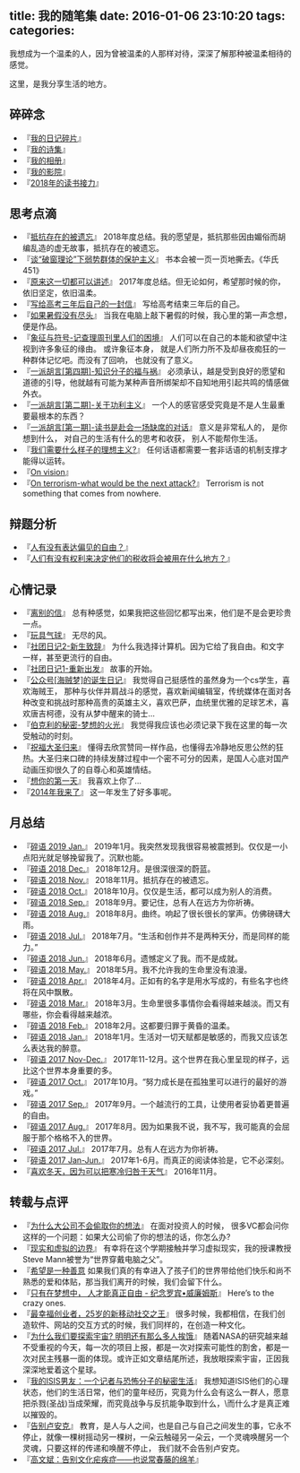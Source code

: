 title: 我的随笔集
date: 2016-01-06 23:10:20
tags:
categories:
---

我想成为一个温柔的人，因为曾被温柔的人那样对待，深深了解那种被温柔相待的感觉。

这里，是我分享生活的地方。

## 碎碎念
- 『[我的日记碎片](http://chocoluffy.com/weibo/)』 
- 『[我的诗集](http://chocoluffy.com/poems/)』 
- 『[我的相册](http://chocoluffy.com/photo/)』 
- 『[我的影院](http://chocoluffy.com/movies/)』 
- 『[2018年的读书接力](http://chocoluffy.com/books/)』

## 思考点滴
- 『[抵抗存在的被遗忘](http://chocoluffy.com/2019/01/01/%E6%8A%B5%E6%8A%97%E5%AD%98%E5%9C%A8%E7%9A%84%E8%A2%AB%E9%81%97%E5%BF%98/)』 2018年度总结。我的愿望是，抵抗那些因由媚俗而胡编乱造的虚无故事，抵抗存在的被遗忘。
- 『[谈“破窗理论”下弱势群体的保护主义](http://chocoluffy.com/2018/07/01/%E8%B0%88%E2%80%9C%E7%A0%B4%E7%AA%97%E7%90%86%E8%AE%BA%E2%80%9D%E4%B8%8B%E5%BC%B1%E5%8A%BF%E7%BE%A4%E4%BD%93%E7%9A%84%E4%BF%9D%E6%8A%A4%E4%B8%BB%E4%B9%89/)』 书本会被一页一页地撕去。《华氏451》
- 『[原来这一切都可以讲述](http://chocoluffy.com/2018/01/01/%E5%8E%9F%E6%9D%A5%E8%BF%99%E4%B8%80%E5%88%87%E9%83%BD%E5%8F%AF%E4%BB%A5%E8%AE%B2%E8%BF%B0/)』 2017年度总结。但无论如何，希望那时候的你，依旧坚定，依旧温柔。
- 『[写给高考三年后自己的一封信](http://chocoluffy.com/2016/06/11/%E5%86%99%E7%BB%99%E9%AB%98%E8%80%83%E4%B8%89%E5%B9%B4%E5%90%8E%E8%87%AA%E5%B7%B1%E7%9A%84%E4%B8%80%E5%B0%81%E4%BF%A1/)』 写给高考结束三年后的自己。
- 『[如果暑假没有尽头](http://chocoluffy.com/2015/08/18/%E5%A6%82%E6%9E%9C%E6%9A%91%E5%81%87%E6%B2%A1%E6%9C%89%E5%B0%BD%E5%A4%B4/)』 当我在电脑上敲下暑假的时候，我心里的第一声念想，便是作品。
- 『[象征与符号-记查理周刊里人们的困境](http://chocoluffy.com/2016/01/23/%E8%B1%A1%E5%BE%81%E4%B8%8E%E7%AC%A6%E5%8F%B7/)』 人们可以在自己的本能和欲望中注视到许多象征的缘由。 或许象征本身， 就是人们所力所不及却昼夜痴狂的一种群体记忆吧。而没有了回响， 也就没有了意义。
- 『[一派胡言[第四期]-知识分子的福与祸](http://chocoluffy.com/2015/07/29/%E4%B8%80%E6%B4%BE%E8%83%A1%E8%A8%80-%E7%AC%AC%E5%9B%9B%E6%9C%9F-%E7%9F%A5%E8%AF%86%E5%88%86%E5%AD%90%E7%9A%84%E7%A6%8F%E4%B8%8E%E7%A5%B8/)』 必须承认，越是受到良好的愿望和道德的引导，他就越有可能为某种声音所绑架却不自知地用引起共鸣的情感做外衣。
- 『[一派胡言[第二期]-关于功利主义](http://chocoluffy.com/2015/07/18/%E4%B8%80%E6%B4%BE%E8%83%A1%E8%A8%80-%E7%AC%AC%E4%BA%8C%E6%9C%9F-%E5%85%B3%E4%BA%8E%E5%8A%9F%E5%88%A9%E4%B8%BB%E4%B9%89/)』 一个人的感官感受究竟是不是人生最重要最根本的东西？
- 『[一派胡言[第一期]-读书是赴会一场缺席的对话](http://chocoluffy.com/2015/11/24/%E4%B8%80%E6%B4%BE%E8%83%A1%E8%A8%80/)』 意义是非常私人的， 是你想到什么， 对自己的生活有什么的思考和收获， 别人不能帮你生活。
- 『[我们需要什么样子的理想主义?](http://chocoluffy.com/2015/04/16/%E6%88%91%E4%BB%AC%E9%9C%80%E8%A6%81%E4%BB%80%E4%B9%88%E6%A0%B7%E5%AD%90%E7%9A%84%E7%90%86%E6%83%B3%E4%B8%BB%E4%B9%89/)』 任何话语都需要一套非话语的机制支撑才能得以运转。
- 『[On vision](http://chocoluffy.com/2014/11/27/On-Vision/)』
- 『[On terrorism-what would be the next attack?](http://chocoluffy.com/2014/09/06/What-would-be-the-next-attack/)』 Terrorism is not something that comes from nowhere.

## 辩题分析

- 『[人有没有表达偏见的自由？](http://chocoluffy.com/2019/01/17/%E8%BE%A9%E9%A2%98-%E4%BA%BA%E6%9C%89%E6%B2%A1%E6%9C%89%E8%A1%A8%E8%BE%BE%E5%81%8F%E8%A7%81%E7%9A%84%E8%87%AA%E7%94%B1/)』
- 『[人们有没有权利来决定他们的税收将会被用在什么地方？](http://chocoluffy.com/2015/11/20/%E8%BE%A9%E6%89%8B%E8%AF%B4-%E4%BA%BA%E4%BB%AC%E6%9C%89%E6%B2%A1%E6%9C%89%E6%9D%83%E5%88%A9%E6%9D%A5%E5%86%B3%E5%AE%9A%E4%BB%96%E4%BB%AC%E7%9A%84%E7%A8%8E%E6%94%B6%E5%B0%86%E4%BC%9A%E8%A2%AB%E7%94%A8%E5%9C%A8%E4%BB%80%E4%B9%88%E5%9C%B0%E6%96%B9%EF%BC%9F/)』

## 心情记录

- 『[离别的信](http://chocoluffy.com/2018/06/17/%E7%A6%BB%E5%88%AB%E7%9A%84%E4%BF%A1/)』 总有种感觉，如果我把这些回忆都写出来，他们是不是会更珍贵一点。
- 『[玩具气球](http://chocoluffy.com/2018/05/12/%E7%8E%A9%E5%85%B7%E6%B0%94%E7%90%83/)』 无尽的风。
- 『[社团日记2-新生致辞](http://chocoluffy.com/2016/10/06/%E7%A4%BE%E5%9B%A2%E6%97%A5%E8%AE%B02-%E6%96%B0%E7%94%9F%E8%87%B4%E8%BE%9E/)』 为什么我选择计算机。因为它给了我自由。和文字一样，甚至更流行的自由。
- 『[社团日记1-重新出发](http://chocoluffy.com/2016/09/11/%E7%A4%BE%E5%9B%A2%E6%97%A5%E8%AE%B01-%E9%87%8D%E6%96%B0%E5%87%BA%E5%8F%91/)』 故事的开始。
- 『[公众号[海贼梦]的诞生日记](http://chocoluffy.com/2015/07/03/%E5%85%AC%E4%BC%97%E5%8F%B7-%E6%B5%B7%E8%B4%BC%E6%A2%A6-%E7%9A%84%E8%AF%9E%E7%94%9F%E6%97%A5%E8%AE%B0/)』 我觉得自己挺感性的虽然身为一个cs学生，喜欢海贼王， 那种与伙伴并肩战斗的感觉，喜欢新闻编辑室，传统媒体在面对各种改变和挑战时那种高贵的英雄主义，喜欢巴萨，血统里优雅的足球艺术，喜欢唐吉柯德，没有从梦中醒来的骑士...
- 『[伯克利的秘密-梦想的火光](http://chocoluffy.com/2015/03/30/%E4%BC%AF%E5%85%8B%E5%88%A9%E7%9A%84%E7%A7%98%E5%AF%86-%E4%B8%8A-%E6%A2%A6%E6%83%B3%E7%9A%84%E7%81%AB%E5%85%89/)』 我觉得我应该也必须记录下我在这里的每一次受触动的时刻。
- 『[祝福大圣归来](http://chocoluffy.com/2015/07/14/%E7%A5%9D%E7%A6%8F%E5%A4%A7%E5%9C%A3%E5%BD%92%E6%9D%A5/)』 懂得去欣赏赞同一样作品，也懂得去冷静地反思公然的狂热。大圣归来口碑的持续发酵过程中一个密不可分的因素，是国人心底对国产动画压抑很久了的自尊心和英雄情结。
- 『[想你的第一天](http://chocoluffy.com/2014/11/15/%E6%83%B3%E4%BD%A0%E7%9A%84%E7%AC%AC%E4%B8%80%E5%A4%A9/)』 我喜欢上你了...
- 『[2014年我来了](http://chocoluffy.com/2014/02/12/2014%E5%B9%B4%E6%88%91%E6%9D%A5%E4%BA%86/)』 这一年发生了好多事呢。

## 月总结

- 『[碎语 2019 Jan.](https://chocoluffy.com/2019/02/21/%E7%A2%8E%E8%AF%AD-2019-Jan/)』 2019年1月。我突然发现我很容易被震撼到。仅仅是一小点阳光就足够挽留我了。沉默也能。
- 『[碎语 2018 Dec.](http://chocoluffy.com/2018/12/31/%E7%A2%8E%E8%AF%AD-2018-Dec/)』 2018年12月。是很深很深的蔚蓝。
- 『[碎语 2018 Nov.](http://chocoluffy.com/2018/11/30/%E7%A2%8E%E8%AF%AD-2018-Nov/)』 2018年11月。抵抗存在的被遗忘。
- 『[碎语 2018 Oct.](http://chocoluffy.com/2018/11/02/%E7%A2%8E%E8%AF%AD-2018-Oct/)』 2018年10月。仅仅是生活，都可以成为别人的消费。
- 『[碎语 2018 Sep.](http://chocoluffy.com/2018/09/04/%E7%A2%8E%E8%AF%AD-2018-Sep/)』 2018年9月。要记住，总有人在远方为你祈祷。
- 『[碎语 2018 Aug.](http://chocoluffy.com/2018/09/04/%E7%A2%8E%E8%AF%AD-2018-Aug/)』 2018年8月。曲终。响起了很长很长的掌声。仿佛磅礴大雨。
- 『[碎语 2018 Jul.](http://chocoluffy.com/2018/07/24/%E7%A2%8E%E8%AF%AD-2018-Jul/)』 2018年7月。“生活和创作并不是两种天分，而是同样的能力。”
- 『[碎语 2018 Jun.](http://chocoluffy.com/2018/06/28/%E7%A2%8E%E8%AF%AD-2018-Jun/)』 2018年6月。遗憾定义了我。而不是成就。
- 『[碎语 2018 May.](http://chocoluffy.com/2018/05/30/%E7%A2%8E%E8%AF%AD-2018-May/)』 2018年5月。我不允许我的生命里没有浪漫。
- 『[碎语 2018 Apr.](http://chocoluffy.com/2018/04/30/%E7%A2%8E%E8%AF%AD-2018-Apr/)』 2018年4月。正如有的名字是用水写成的，有些名字也终将在风中飘散。
- 『[碎语 2018 Mar.](http://chocoluffy.com/2018/03/28/%E7%A2%8E%E8%AF%AD-2018-Mar/)』 2018年3月。生命里很多事情你会看得越来越淡。而又有哪些，你会看得越来越浓。
- 『[碎语 2018 Feb.](http://chocoluffy.com/2018/02/20/%E7%A2%8E%E8%AF%AD-2018-Feb/)』 2018年2月。这都要归罪于黄昏的温柔。
- 『[碎语 2018 Jan.](http://chocoluffy.com/2018/01/30/%E7%A2%8E%E8%AF%AD-2018-Jan/)』 2018年1月。生活对一切天赋都是敏感的，而我又应该怎么表达我的醉意。
- 『[碎语 2017 Nov-Dec.](http://chocoluffy.com/2017/12/28/%E7%A2%8E%E8%AF%AD-2017-Nov-Dec/)』 2017年11-12月。这个世界在我心里呈现的样子，远比这个世界本身重要的多。
- 『[碎语 2017 Oct.](http://chocoluffy.com/2017/10/28/%E7%A2%8E%E8%AF%AD-2017-Oct/)』 2017年10月。“努力成长是在孤独里可以进行的最好的游戏。”
- 『[碎语 2017 Sep.](http://chocoluffy.com/2017/09/28/%E7%A2%8E%E8%AF%AD-2017-Sep/)』 2017年9月。一个越流行的工具，让使用者妥协着更普遍的自由。
- 『[碎语 2017 Aug.](http://chocoluffy.com/2017/08/29/%E7%A2%8E%E8%AF%AD-2017-Aug/)』 2017年8月。因为如果我不说，我不写，我可能真的会屈服于那个格格不入的世界。
- 『[碎语 2017 Jul.](http://chocoluffy.com/2017/07/28/%E7%A2%8E%E8%AF%AD-2017-Jul/)』 2017年7月。总有人在远方为你祈祷。
- 『[碎语 2017 Jan-Jun.](http://chocoluffy.com/2017/06/29/%E7%A2%8E%E8%AF%AD-2017-Jan-Jun/)』 2017年1-6月。而真正的阅读体验是，它不必深刻。
- 『[喜欢冬天，因为可以把寒冷归咎于天气](http://chocoluffy.com/2016/11/20/%E5%96%9C%E6%AC%A2%E5%86%AC%E5%A4%A9%EF%BC%8C%E5%9B%A0%E4%B8%BA%E5%8F%AF%E4%BB%A5%E6%8A%8A%E5%AF%92%E5%86%B7%E5%BD%92%E5%92%8E%E4%BA%8E%E5%A4%A9%E6%B0%94/)』 2016年11月。

## 转载与点评

- 『[为什么大公司不会偷取你的想法](http://chocoluffy.com/2015/12/28/%E4%B8%BA%E4%BB%80%E4%B9%88%E5%A4%A7%E5%85%AC%E5%8F%B8%E4%B8%8D%E4%BC%9A%E5%81%B7%E5%8F%96%E4%BD%A0%E7%9A%84%E6%83%B3%E6%B3%95/)』 在面对投资人的时候， 很多VC都会问你这样的一个问题：如果大公司偷了你的想法的话，你怎么办?
- 『[现实和虚拟的边界](http://chocoluffy.com/2016/01/09/%E7%8E%B0%E5%AE%9E%E5%92%8C%E8%99%9A%E6%8B%9F%E7%9A%84%E8%BE%B9%E7%95%8C/)』 有幸将在这个学期接触并学习虚拟现实，我的授课教授Steve Mann被誉为“世界穿戴电脑之父”。
- 『[希望是一种善意](http://chocoluffy.com/2015/08/29/%E5%B8%8C%E6%9C%9B%E6%98%AF%E4%B8%80%E7%A7%8D%E5%96%84%E6%84%8F/) 如果我们真的有幸进入了孩子们的世界带给他们快乐和尚不熟悉的爱和体贴，那当我们离开的时候，我们会留下什么。
- 『[只有在梦想中， 人才能真正自由 - 纪念罗宾•威廉姆斯](http://chocoluffy.com/2015/08/24/%E5%8F%AA%E6%9C%89%E5%9C%A8%E6%A2%A6%E6%83%B3%E4%B8%AD-%E4%BA%BA%E6%89%8D%E8%83%BD%E7%9C%9F%E6%AD%A3%E8%87%AA%E7%94%B1/)』 Here’s to the crazy ones.
- 『[最幸福创业者，25岁的新移动社交之王](http://chocoluffy.com/2015/08/20/%E6%9C%80%E5%B9%B8%E7%A6%8F%E5%88%9B%E4%B8%9A%E8%80%85%EF%BC%8C25%E5%B2%81%E7%9A%84%E6%96%B0%E7%A7%BB%E5%8A%A8%E7%A4%BE%E4%BA%A4%E4%B9%8B%E7%8E%8B/)』 很多时候，我都相信，在我们创造软件、网站的交互方式的时候，我们同样的，在创造一种文化。
- 『[为什么我们要探索宇宙? 明明还有那么多人挨饿](http://chocoluffy.com/2015/07/26/%E4%B8%BA%E4%BB%80%E4%B9%88%E6%88%91%E4%BB%AC%E8%A6%81%E6%8E%A2%E7%B4%A2%E5%AE%87%E5%AE%99-%E6%98%8E%E6%98%8E%E8%BF%98%E6%9C%89%E9%82%A3%E4%B9%88%E5%A4%9A%E4%BA%BA%E6%8C%A8%E9%A5%BF/)』 随着NASA的研究越来越不受重视的今天，每一次的项目上报，都是一次对探索可能性的割舍，都是一次对民主残暴一面的体现。或许正如文章结尾所述，我放眼探索宇宙，正因我深深地爱着这个星球。
- 『[我的ISIS男友：一个记者与恐怖分子的秘密生活](http://chocoluffy.com/2015/11/16/%E4%B8%80%E4%B8%AA%E8%AE%B0%E8%80%85%E5%92%8C%E6%81%90%E6%80%96%E5%88%86%E5%AD%90%E7%9A%84%E7%A7%98%E5%AF%86%E7%94%9F%E6%B4%BB/)』 我想知道ISIS他们的心理状态，他们的生活日常，他们的童年经历，究竟为什么会有这么一群人，愿意把杀戮(圣战)当成荣耀，而究竟战争与反抗能争取到什么，\而什么才是真正难以摧毁的。
- 『[告别卢安克](http://chocoluffy.com/2015/08/27/%E5%91%8A%E5%88%AB%E5%8D%A2%E5%AE%89%E5%85%8B/)』 教育，是人与人之间，也是自己与自己之间发生的事，它永不停止，就像一棵树摇动另一棵树，一朵云触碰另一朵云，一个灵魂唤醒另一个灵魂，只要这样的传递和唤醒不停止，
我们就不会告别卢安克。
- 『[高文斌：告别文化疟疾症——也说常春藤的绵羊](http://chocoluffy.com/2015/08/12/%E9%AB%98%E6%96%87%E6%96%8C%EF%BC%9A%E5%91%8A%E5%88%AB%E6%96%87%E5%8C%96%E7%96%9F%E7%96%BE%E7%97%87%E2%80%94%E2%80%94%E4%B9%9F%E8%AF%B4%E5%B8%B8%E6%98%A5%E8%97%A4%E7%9A%84%E7%BB%B5%E7%BE%8A/)』